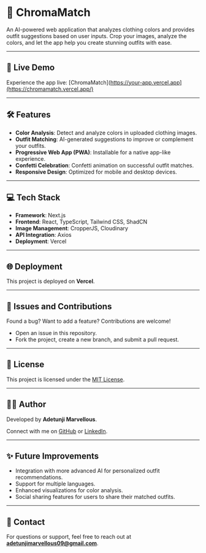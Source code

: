 # 🧥 ChromaMatch

An AI-powered web application that analyzes clothing colors and provides outfit suggestions based on user inputs. Crop your images, analyze the colors, and let the app help you create stunning outfits with ease.

---

## 🚀 Live Demo

Experience the app live: [ChromaMatch](https://your-app.vercel.app](https://chromamatch.vercel.app/)

---

## 🛠 Features

- **Color Analysis**: Detect and analyze colors in uploaded clothing images.
- **Outfit Matching**: AI-generated suggestions to improve or complement your outfits.
- **Progressive Web App (PWA)**: Installable for a native app-like experience.
- **Confetti Celebration**: Confetti animation on successful outfit matches.
- **Responsive Design**: Optimized for mobile and desktop devices.

---

## 💻 Tech Stack

- **Framework**: Next.js
- **Frontend**: React, TypeScript, Tailwind CSS, ShadCN
- **Image Management**: CropperJS, Cloudinary
- **API Integration**: Axios
- **Deployment**: Vercel

---

## 🌐 Deployment

This project is deployed on **Vercel**.

---

## 🐛 Issues and Contributions

Found a bug? Want to add a feature? Contributions are welcome!  

- Open an issue in this repository.
- Fork the project, create a new branch, and submit a pull request.

---

## 📄 License

This project is licensed under the [MIT License](./LICENSE).

---

## 👩‍💻 Author

Developed by **Adetunji Marvellous**.  

Connect with me on [GitHub](https://github.com/dLuxKid) or [LinkedIn](https://linkedin.com/in/marvellousadetunji).

---

## ✨ Future Improvements

- Integration with more advanced AI for personalized outfit recommendations.
- Support for multiple languages.
- Enhanced visualizations for color analysis.
- Social sharing features for users to share their matched outfits.

---

## 📧 Contact

For questions or support, feel free to reach out at **adetunjimarvellous09@gmail.com**.
